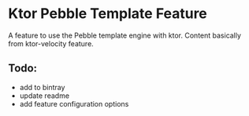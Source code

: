 # Ktor Pebble Template Feature

A feature to use the Pebble template engine with ktor.  Content basically from ktor-velocity feature.

## Todo:

- add to bintray
- update readme
- add feature configuration options
